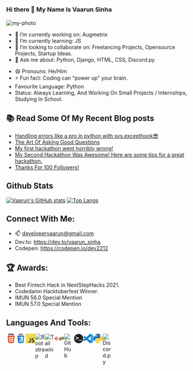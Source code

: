 ### Hi there 👋 My Name Is Vaarun Sinha


<img src="https://res.cloudinary.com/practicaldev/image/fetch/s--0ZL_qZoo--/c_fill,f_auto,fl_progressive,h_320,q_auto,w_320/https://dev-to-uploads.s3.amazonaws.com/uploads/user/profile_image/741990/2799ce26-6463-4eef-8278-0c1203a13cfa.jpg" align="center" alt="my-photo"/>


- 🔭 I’m currently working on:   Augmetrix
- 🌱 I’m currently learning: JS
- 👯 I’m looking to collaborate on: Freelancing Projects, Opensource Projects, Startup Ideas. 
- 💬 Ask me about: Python, Django, HTML, CSS, Discord.py
<!-- - 📫 How to reach me: developervaarun@gmail.com, https://dev.to/vaarun_sinha -->
- 😄 Pronouns: He/Him
- ⚡ Fun fact: Coding can “power up” your brain.
- Favourite Language: Python
- Status:  Always Learning, And Working On Small Projects / Internships, Studying In School.

## 📚 Read Some Of My Recent Blog posts
<!-- BLOG-POST-LIST:START -->
- [Handling errors like a pro in python  with sys.excepthook😎](https://dev.to/vaarun_sinha/handling-errors-like-a-pro-in-python-with-sysexcepthook-25oj)
- [The Art Of Asking Good Questions](https://dev.to/vaarun_sinha/the-art-of-asking-good-questions-lkd)
- [My first hackathon went horribly wrong!](https://dev.to/vaarun_sinha/my-first-hackathon-went-horribly-wrong-3hkn)
- [My Second Hackathon Was Awesome! Here are some tips for a great hackathon.](https://dev.to/vaarun_sinha/my-second-hackathon-was-awesome-here-are-some-tips-for-a-great-hackathon-320m)
- [Thanks For 100 Followers!](https://dev.to/vaarun_sinha/thanks-for-100-followers-24e8)
<!-- BLOG-POST-LIST:END -->

## Github Stats
[![Vaarun's GitHub stats](https://github-readme-stats.vercel.app/api?username=vaarunsinha)](https://github.com/anuraghazra/github-readme-stats)
[![Top Langs](https://github-readme-stats.vercel.app/api/top-langs/?username=vaarunsinha&layout=compact)](https://github.com/anuraghazra/github-readme-stats)


## Connect With Me:
- 📫 developervaarun@gmail.com
- Dev.to:  https://dev.to/vaarun_sinha
- Codepen: https://codepen.io/dev2212


## 🏆 Awards:
- Best Fintech Hack in NextStepHacks 2021.
- Codedamn Hacktoberfest Winner.
- IMUN 56.0 Special Mention
- IMUN 57.0 Special Mention

## Languages And Tools:

<img align="left" alt="HTML5" width="26px" src="https://raw.githubusercontent.com/github/explore/80688e429a7d4ef2fca1e82350fe8e3517d3494d/topics/html/html.png" />
<img align="left" alt="CSS3" width="26px" src="https://raw.githubusercontent.com/github/explore/80688e429a7d4ef2fca1e82350fe8e3517d3494d/topics/css/css.png" />
<img align="left" alt="JavaScript" width="26px" src="https://raw.githubusercontent.com/github/explore/80688e429a7d4ef2fca1e82350fe8e3517d3494d/topics/javascript/javascript.png" />
<img align="left" alt="Bootstrap" width="26px" src="https://sdtimes.com/wp-content/uploads/2018/01/bootstrap-stack.png"/>
<img align="left" alt="Tailwind" width="26px" src="https://tailwindcss.com/_next/static/media/tailwindcss-mark.79614a5f61617ba49a0891494521226b.svg"/>

<img align="left" alt="Git" width="26px" src="https://raw.githubusercontent.com/github/explore/80688e429a7d4ef2fca1e82350fe8e3517d3494d/topics/git/git.png" />
<img align="left" alt="GitHub" width="26px" src="https://github.githubassets.com/images/modules/logos_page/GitHub-Mark.png" />
<img align="left" alt="Terminal" width="26px" src="https://raw.githubusercontent.com/github/explore/80688e429a7d4ef2fca1e82350fe8e3517d3494d/topics/terminal/terminal.png" />
<img align="left" alt="Visual Studio Code" width="26px" src="https://raw.githubusercontent.com/github/explore/80688e429a7d4ef2fca1e82350fe8e3517d3494d/topics/visual-studio-code/visual-studio-code.png" />

<img align="left" alt="Python" width="26px" src="https://raw.githubusercontent.com/docker-library/docs/01c12653951b2fe592c1f93a13b4e289ada0e3a1/python/logo.png"/>
<img align="left" alt="Discord.py" width="26px" src="https://i.imgur.com/8ciREEh.jpg"/>



